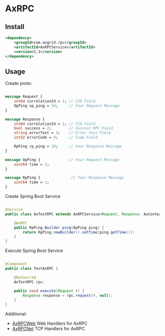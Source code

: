 AxRPC
=====

Install
-------

```xml
<dependency>
    <groupId>com.axgrid.rpc</groupId>
    <artifactId>AxRPCService</artifactId>
    <version>1.1</version>
</dependency>
```


Usage
-----

Create proto:

```proto

message Request {
    int64 correlationId = 1; // CID Field
    OpPing op_ping = 10;     // Your Request Message
}

message Response {
    int64 correlationId = 1; // CID Field
    bool success = 2;        // Success RPC Field
    string errorText = 3;    // Error Text Field
    int32 errorCode = 4;     // Code Field

    RpPing rp_ping = 10;     // Your Response Message
}

message OpPing {             // Your Request Message
    uint64 time = 1;
}

message RpPing {              // Your Response Message
    uint64 time = 1;
}

```

Create Spring Boot Service

```java

@Service
public class AxTestRPC extends AxRPCService<Request, Response, AxContext> {

    @AxRPC
    public RpPing.Builder ping(OpPing ping) {
        return RpPing.newBuilder().setTime(ping.getTime());
    }
}

```


Execute Spring Boot Service
```java

@Component
public class TestAxRPC {

    @Autowired
    AxTestRPC rpc;

    public void execute(Request r) {
        Response response = rpc.request(r, null);
    }
}

```

Additional:

* [AxRPCWeb](AxRPCWeb/) Web Handlers for AxRPC
* [AxRPCNet](AxRPCNet/) TCP Handlers for AxRPC
